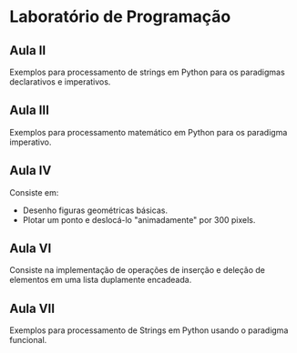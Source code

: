 # Laboratório de Programação

## Aula II

Exemplos para processamento de strings em Python para os paradigmas declarativos e imperativos.

## Aula III

Exemplos para processamento matemático em Python para os paradigma imperativo.

## Aula IV

Consiste em:

* Desenho figuras geométricas básicas.
* Plotar um ponto e deslocá-lo "animadamente" por 300 pixels.

## Aula VI

Consiste na implementação de operações de inserção e deleção de elementos em uma lista duplamente encadeada.

## Aula VII

Exemplos para processamento de Strings em Python usando o paradigma funcional.